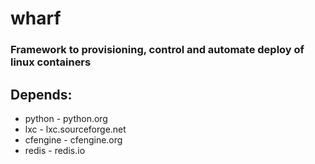 # wharf
### Framework to provisioning, control and automate deploy of linux containers

## Depends:
* python - python.org
* lxc - lxc.sourceforge.net
* cfengine - cfengine.org
* redis - redis.io
